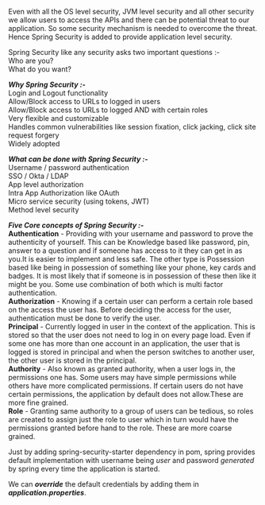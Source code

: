 Even with all the OS level security, JVM level security and all
other security we allow users to access the APIs and there can 
be potential threat to our application. So some security mechanism
is needed to overcome the threat. Hence Spring Security is added
to provide application level security.

Spring Security like any security asks two important questions :-  
Who are you?  
What do you want?

_**Why Spring Security :-**_  
Login and Logout functionality  
Allow/Block access to URLs to logged in users  
Allow/Block access to URLs to logged AND with certain roles  
Very flexible and customizable  
Handles common vulnerabilities like session fixation, click
jacking, click site request forgery  
Widely adopted

**_What can be done with Spring Security :-_**  
Username / password authentication  
SSO / Okta / LDAP  
App level authorization  
Intra App Authorization like OAuth  
Micro service security (using tokens, JWT)  
Method level security

**_Five Core concepts of Spring Security :-_**  
**Authentication** - Providing with your username and password to prove the authenticity of
yourself. This can be Knowledge based like password, pin, answer to a question and if 
someone has access to it they can get in as you.It is easier to implement and less safe.
The other type is Possession based like being in possession of something like your phone, 
key cards and badges. It is most likely that if someone is in possession of these then 
like it might be you. Some use combination of both which is multi factor authentication.  
**Authorization** - Knowing if a certain user can perform a certain role based on the access
the user has. Before deciding the access for the user, authentication must be done to verify 
the user.  
**Principal** - Currently logged in user in the context of the application. This is stored
so that the user does not need to log in on every page load. Even if some one has more than
one account in an application, the user that is logged is stored in principal and when the
person switches to another user, the other user is stored in the principal.  
**Authority** - Also known as granted authority, when a user logs in, the permissions 
one has. Some users may have simple permissions while others have more complicated
permissions. If certain users do not have certain permissions, the application by default
does not allow.These are more fine grained.  
**Role** - Granting same authority to a group of users can be tedious, so roles are created
to assign just the role to user which in turn would have the permissions granted before 
hand to the role. These are more coarse grained.

Just by adding spring-security-starter dependency in pom, spring provides default implementation
with username being _user_ and password _generated_ by spring every time the application is started.

We can **_override_** the default credentials by adding them in **_application.properties_**.
